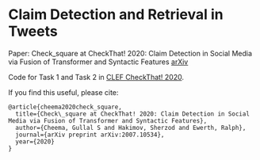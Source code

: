 # Claim Detection and Retrieval in Tweets

Paper: Check_square at CheckThat! 2020: Claim Detection in Social Media via Fusion of Transformer and Syntactic Features [arXiv](https://arxiv.org/abs/2007.10534)

Code for Task 1 and Task 2 in [CLEF CheckThat! 2020](https://sites.google.com/view/clef2020-checkthat/).

If you find this useful, please cite:

```
@article{cheema2020check_square,
  title={Check\_square at CheckThat! 2020: Claim Detection in Social Media via Fusion of Transformer and Syntactic Features},
  author={Cheema, Gullal S and Hakimov, Sherzod and Ewerth, Ralph},
  journal={arXiv preprint arXiv:2007.10534},
  year={2020}
}
```
